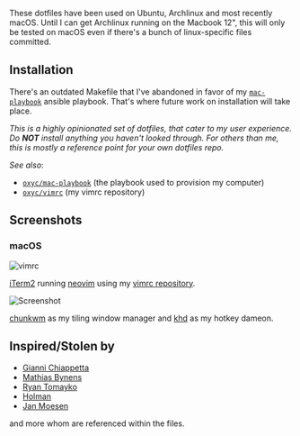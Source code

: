 These dotfiles have been used on Ubuntu, Archlinux and most recently macOS. Until I can get Archlinux running on the Macbook 12", this will only be tested on macOS even if there's a bunch of linux-specific files committed.

## Installation

There's an outdated Makefile that I've abandoned in favor of my [`mac-playbook`](https://github.com/oxyc/mac-playbook) ansible playbook. That's where future work on installation will take place.

_This is a highly opinionated set of dotfiles, that cater to my user experience. Do **NOT** install anything you haven't looked through. For others than me, this is mostly a reference point for your own dotfiles repo._

*See also*:

 - [`oxyc/mac-playbook`](https://github.com/oxyc/mac-playbook) (the playbook used to provision my computer)
 - [`oxyc/vimrc`](https://github.com/oxyc/vimrc) (my vimrc repository)

## Screenshots

### macOS

![vimrc](http://i.imgur.com/MFYk8fT.jpg)

[iTerm2](https://www.iterm2.com/) running [neovim](https://neovim.io/) using my [vimrc repository](https://github.com/oxyc/vimrc).

![Screenshot](http://i.imgur.com/XJjQx0C.jpg)

[chunkwm](https://github.com/koekeishiya/chunkwm) as my tiling window manager and [khd](https://github.com/koekeishiya/khd) as my hotkey dameon.

## Inspired/Stolen by

- [Gianni Chiappetta](https://github.com/gf3/dotfiles)
- [Mathias Bynens](https://github.com/mathiasbynens/dotfiles)
- [Ryan Tomayko](https://github.com/rtomayko/dotfiles)
- [Holman](https://github.com/holman/dotfiles)
- [Jan Moesen](https://github.com/janmoesen/tilde)

and more whom are referenced within the files.
